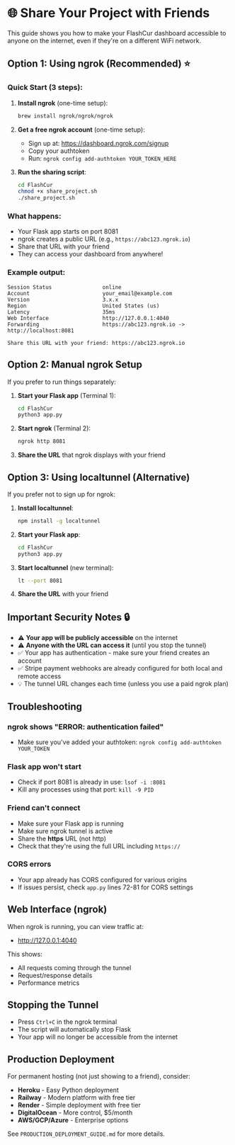 # 🌐 Share Your Project with Friends

This guide shows you how to make your FlashCur dashboard accessible to anyone on the internet, even if they're on a different WiFi network.

## Option 1: Using ngrok (Recommended) ⭐

### Quick Start (3 steps):

1. **Install ngrok** (one-time setup):
   ```bash
   brew install ngrok/ngrok/ngrok
   ```

2. **Get a free ngrok account** (one-time setup):
   - Sign up at: https://dashboard.ngrok.com/signup
   - Copy your authtoken
   - Run: `ngrok config add-authtoken YOUR_TOKEN_HERE`

3. **Run the sharing script**:
   ```bash
   cd FlashCur
   chmod +x share_project.sh
   ./share_project.sh
   ```

### What happens:
- Your Flask app starts on port 8081
- ngrok creates a public URL (e.g., `https://abc123.ngrok.io`)
- Share that URL with your friend
- They can access your dashboard from anywhere!

### Example output:
```
Session Status                online
Account                       your_email@example.com
Version                       3.x.x
Region                        United States (us)
Latency                       35ms
Web Interface                 http://127.0.0.1:4040
Forwarding                    https://abc123.ngrok.io -> http://localhost:8081

Share this URL with your friend: https://abc123.ngrok.io
```

## Option 2: Manual ngrok Setup

If you prefer to run things separately:

1. **Start your Flask app** (Terminal 1):
   ```bash
   cd FlashCur
   python3 app.py
   ```

2. **Start ngrok** (Terminal 2):
   ```bash
   ngrok http 8081
   ```

3. **Share the URL** that ngrok displays with your friend

## Option 3: Using localtunnel (Alternative)

If you prefer not to sign up for ngrok:

1. **Install localtunnel**:
   ```bash
   npm install -g localtunnel
   ```

2. **Start your Flask app**:
   ```bash
   cd FlashCur
   python3 app.py
   ```

3. **Start localtunnel** (new terminal):
   ```bash
   lt --port 8081
   ```

4. **Share the URL** with your friend

## Important Security Notes 🔒

- ⚠️ **Your app will be publicly accessible** on the internet
- ⚠️ **Anyone with the URL can access it** (until you stop the tunnel)
- ✅ Your app has authentication - make sure your friend creates an account
- ✅ Stripe payment webhooks are already configured for both local and remote access
- 💡 The tunnel URL changes each time (unless you use a paid ngrok plan)

## Troubleshooting

### ngrok shows "ERROR: authentication failed"
- Make sure you've added your authtoken: `ngrok config add-authtoken YOUR_TOKEN`

### Flask app won't start
- Check if port 8081 is already in use: `lsof -i :8081`
- Kill any processes using that port: `kill -9 PID`

### Friend can't connect
- Make sure your Flask app is running
- Make sure ngrok tunnel is active
- Share the **https** URL (not http)
- Check that they're using the full URL including `https://`

### CORS errors
- Your app already has CORS configured for various origins
- If issues persist, check `app.py` lines 72-81 for CORS settings

## Web Interface (ngrok)

When ngrok is running, you can view traffic at:
- http://127.0.0.1:4040

This shows:
- All requests coming through the tunnel
- Request/response details
- Performance metrics

## Stopping the Tunnel

- Press `Ctrl+C` in the ngrok terminal
- The script will automatically stop Flask
- Your app will no longer be accessible from the internet

## Production Deployment

For permanent hosting (not just showing to a friend), consider:
- **Heroku** - Easy Python deployment
- **Railway** - Modern platform with free tier
- **Render** - Simple deployment with free tier
- **DigitalOcean** - More control, $5/month
- **AWS/GCP/Azure** - Enterprise options

See `PRODUCTION_DEPLOYMENT_GUIDE.md` for more details.

